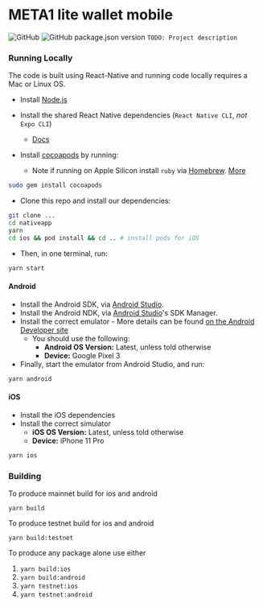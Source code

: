 # META1 lite wallet mobile
![GitHub](https://img.shields.io/github/license/META-1-Official/litewallet-native)
![GitHub package.json version](https://img.shields.io/github/package-json/v/META-1-Official/litewallet-native)
`TODO: Project description`
### Running Locally

The code is built using React-Native and running code locally requires a Mac or Linux OS.

-   Install [Node.js](https://nodejs.org) 
-   Install the shared React Native dependencies (`React Native CLI`, _not_ `Expo CLI`)
    -   [Docs](https://reactnative.dev/docs/environment-setup)

-   Install [cocoapods](https://guides.cocoapods.org/using/getting-started.html) by running:
    -   Note if running on Apple Silicon install `ruby` via [Homebrew](https://brew.sh). [More](https://stackoverflow.com/a/66556339)
```bash
sudo gem install cocoapods
```
-   Clone this repo and install our dependencies:

```bash
git clone ...
cd nativeapp 
yarn 
cd ios && pod install && cd .. # install pods for iOS
```
-   Then, in one terminal, run:

```bash
yarn start 
```

#### Android

-   Install the Android SDK, via [Android Studio](https://developer.android.com/studio).
-   Install the Android NDK, via [Android Studio](https://developer.android.com/studio)'s SDK Manager.
-   Install the correct emulator
        -   More details can be found [on the Android Developer site](https://developer.android.com/studio/run/emulator)
    -   You should use the following:
        -   **Android OS Version:** Latest, unless told otherwise
        -   **Device:** Google Pixel 3
-   Finally, start the emulator from Android Studio, and run:

```bash
yarn android
```

#### iOS

-   Install the iOS dependencies
-   Install the correct simulator
    -   **iOS OS Version:** Latest, unless told otherwise
    -   **Device:** iPhone 11 Pro

```bash
yarn ios
```

### Building

To produce mainnet build for ios and android
```
yarn build
```
To produce testnet build for ios and android
```
yarn build:testnet
```
To produce any package alone use either
1. `yarn build:ios`
2. `yarn build:android`
3. `yarn testnet:ios`
4. `yarn testnet:android`
